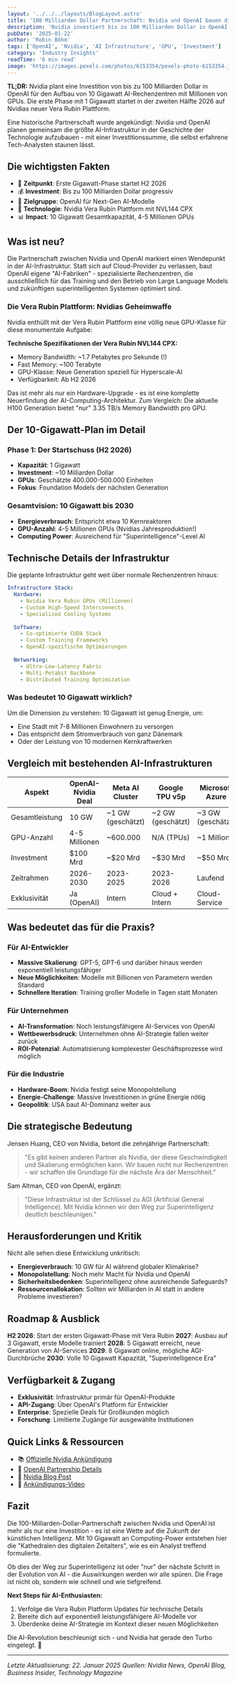 ```yaml
---
layout: '../../../layouts/BlogLayout.astro'
title: '100 Milliarden Dollar Partnerschaft: Nvidia und OpenAI bauen die größte AI-Infrastruktur der Geschichte'
description: 'Nvidia investiert bis zu 100 Milliarden Dollar in OpenAI für 10 Gigawatt AI-Rechenzentren mit Millionen GPUs - Start 2026'
pubDate: '2025-01-22'
author: 'Robin Böhm'
tags: ['OpenAI', 'Nvidia', 'AI Infrastructure', 'GPU', 'Investment']
category: 'Industry Insights'
readTime: '6 min read'
image: 'https://images.pexels.com/photos/6153354/pexels-photo-6153354.jpeg?auto=compress&cs=tinysrgb&w=1200&h=600&dpr=2'
---
```


**TL;DR:** Nvidia plant eine Investition von bis zu 100 Milliarden Dollar in OpenAI für den Aufbau von 10 Gigawatt AI-Rechenzentren mit Millionen von GPUs. Die erste Phase mit 1 Gigawatt startet in der zweiten Hälfte 2026 auf Nvidias neuer Vera Rubin Plattform.

Eine historische Partnerschaft wurde angekündigt: Nvidia und OpenAI planen gemeinsam die größte AI-Infrastruktur in der Geschichte der Technologie aufzubauen - mit einer Investitionssumme, die selbst erfahrene Tech-Analysten staunen lässt.

## Die wichtigsten Fakten

- 📅 **Zeitpunkt**: Erste Gigawatt-Phase startet H2 2026
- 💰 **Investment**: Bis zu 100 Milliarden Dollar progressiv
- 🎯 **Zielgruppe**: OpenAI für Next-Gen AI-Modelle
- 🔧 **Technologie**: Nvidia Vera Rubin Plattform mit NVL144 CPX
- 📊 **Impact**: 10 Gigawatt Gesamtkapazität, 4-5 Millionen GPUs

## Was ist neu?

Die Partnerschaft zwischen Nvidia und OpenAI markiert einen Wendepunkt in der AI-Infrastruktur. Statt sich auf Cloud-Provider zu verlassen, baut OpenAI eigene "AI-Fabriken" - spezialisierte Rechenzentren, die ausschließlich für das Training und den Betrieb von Large Language Models und zukünftigen superintelligenten Systemen optimiert sind.

### Die Vera Rubin Plattform: Nvidias Geheimwaffe

Nvidia enthüllt mit der Vera Rubin Plattform eine völlig neue GPU-Klasse für diese monumentale Aufgabe:

**Technische Spezifikationen der Vera Rubin NVL144 CPX:**
- Memory Bandwidth: ~1.7 Petabytes pro Sekunde (!)
- Fast Memory: ~100 Terabyte
- GPU-Klasse: Neue Generation speziell für Hyperscale-AI
- Verfügbarkeit: Ab H2 2026

Das ist mehr als nur ein Hardware-Upgrade - es ist eine komplette Neuerfindung der AI-Computing-Architektur. Zum Vergleich: Die aktuelle H100 Generation bietet "nur" 3.35 TB/s Memory Bandwidth pro GPU. 

## Der 10-Gigawatt-Plan im Detail

### Phase 1: Der Startschuss (H2 2026)
- **Kapazität**: 1 Gigawatt
- **Investment**: ~10 Milliarden Dollar
- **GPUs**: Geschätzte 400.000-500.000 Einheiten
- **Fokus**: Foundation Models der nächsten Generation

### Gesamtvision: 10 Gigawatt bis 2030
- **Energieverbrauch**: Entspricht etwa 10 Kernreaktoren
- **GPU-Anzahl**: 4-5 Millionen GPUs (Nvidias Jahresproduktion!)
- **Computing Power**: Ausreichend für "Superintelligence"-Level AI

## Technische Details der Infrastruktur

Die geplante Infrastruktur geht weit über normale Rechenzentren hinaus:

```yaml
Infrastructure Stack:
  Hardware:
    - Nvidia Vera Rubin GPUs (Millionen)
    - Custom High-Speed Interconnects
    - Specialized Cooling Systems
  
  Software:
    - Co-optimierte CUDA Stack
    - Custom Training Frameworks
    - OpenAI-spezifische Optimierungen
  
  Networking:
    - Ultra-Low-Latency Fabric
    - Multi-Petabit Backbone
    - Distributed Training Optimization
```

### Was bedeutet 10 Gigawatt wirklich?

Um die Dimension zu verstehen: 10 Gigawatt ist genug Energie, um:
- Eine Stadt mit 7-8 Millionen Einwohnern zu versorgen
- Das entspricht dem Stromverbrauch von ganz Dänemark
- Oder der Leistung von 10 modernen Kernkraftwerken

## Vergleich mit bestehenden AI-Infrastrukturen

| Aspekt | OpenAI-Nvidia Deal | Meta AI Cluster | Google TPU v5p | Microsoft Azure |
|--------|-------------------|-----------------|----------------|-----------------|
| Gesamtleistung | 10 GW | ~1 GW (geschätzt) | ~2 GW (geschätzt) | ~3 GW (geschätzt) |
| GPU-Anzahl | 4-5 Millionen | ~600.000 | N/A (TPUs) | ~1 Million |
| Investment | $100 Mrd | ~$20 Mrd | ~$30 Mrd | ~$50 Mrd |
| Zeitrahmen | 2026-2030 | 2023-2025 | 2023-2026 | Laufend |
| Exklusivität | Ja (OpenAI) | Intern | Cloud + Intern | Cloud-Service |

## Was bedeutet das für die Praxis?

### Für AI-Entwickler
- **Massive Skalierung**: GPT-5, GPT-6 und darüber hinaus werden exponentiell leistungsfähiger
- **Neue Möglichkeiten**: Modelle mit Billionen von Parametern werden Standard
- **Schnellere Iteration**: Training großer Modelle in Tagen statt Monaten

### Für Unternehmen
- **AI-Transformation**: Noch leistungsfähigere AI-Services von OpenAI
- **Wettbewerbsdruck**: Unternehmen ohne AI-Strategie fallen weiter zurück
- **ROI-Potenzial**: Automatisierung komplexester Geschäftsprozesse wird möglich

### Für die Industrie
- **Hardware-Boom**: Nvidia festigt seine Monopolstellung
- **Energie-Challenge**: Massive Investitionen in grüne Energie nötig
- **Geopolitik**: USA baut AI-Dominanz weiter aus

## Die strategische Bedeutung

Jensen Huang, CEO von Nvidia, betont die zehnjährige Partnerschaft:

> "Es gibt keinen anderen Partner als Nvidia, der diese Geschwindigkeit und Skalierung ermöglichen kann. Wir bauen nicht nur Rechenzentren - wir schaffen die Grundlage für die nächste Ära der Menschheit."

Sam Altman, CEO von OpenAI, ergänzt:

> "Diese Infrastruktur ist der Schlüssel zu AGI (Artificial General Intelligence). Mit Nvidia können wir den Weg zur Superintelligenz deutlich beschleunigen."

## Herausforderungen und Kritik

Nicht alle sehen diese Entwicklung unkritisch:

- **Energieverbrauch**: 10 GW für AI während globaler Klimakrise?
- **Monopolstellung**: Noch mehr Macht für Nvidia und OpenAI
- **Sicherheitsbedenken**: Superintelligenz ohne ausreichende Safeguards?
- **Ressourcenallokation**: Sollten wir Milliarden in AI statt in andere Probleme investieren?

## Roadmap & Ausblick

**H2 2026**: Start der ersten Gigawatt-Phase mit Vera Rubin
**2027**: Ausbau auf 3 Gigawatt, erste Modelle trainiert
**2028**: 5 Gigawatt erreicht, neue Generation von AI-Services
**2029**: 8 Gigawatt online, mögliche AGI-Durchbrüche
**2030**: Volle 10 Gigawatt Kapazität, "Superintelligence Era"

## Verfügbarkeit & Zugang

- **Exklusivität**: Infrastruktur primär für OpenAI-Produkte
- **API-Zugang**: Über OpenAI's Platform für Entwickler
- **Enterprise**: Spezielle Deals für Großkunden möglich
- **Forschung**: Limitierte Zugänge für ausgewählte Institutionen

## Quick Links & Ressourcen

- 📚 [Offizielle Nvidia Ankündigung](https://nvidianews.nvidia.com/news/openai-and-nvidia-announce-strategic-partnership-to-deploy-10gw-of-nvidia-systems)
- 🤖 [OpenAI Partnership Details](https://openai.com/index/openai-nvidia-systems-partnership/)
- 📰 [Nvidia Blog Post](https://blogs.nvidia.com/blog/openai-nvidia/)
- 🎥 [Ankündigungs-Video](https://www.youtube.com/watch?v=LdMfINZOpbI)

## Fazit

Die 100-Milliarden-Dollar-Partnerschaft zwischen Nvidia und OpenAI ist mehr als nur eine Investition - es ist eine Wette auf die Zukunft der künstlichen Intelligenz. Mit 10 Gigawatt an Computing-Power entstehen hier die "Kathedralen des digitalen Zeitalters", wie es ein Analyst treffend formulierte.

Ob dies der Weg zur Superintelligenz ist oder "nur" der nächste Schritt in der Evolution von AI - die Auswirkungen werden wir alle spüren. Die Frage ist nicht ob, sondern wie schnell und wie tiefgreifend.

**Next Steps für AI-Enthusiasten:**
1. Verfolge die Vera Rubin Platform Updates für technische Details
2. Bereite dich auf exponentiell leistungsfähigere AI-Modelle vor
3. Überdenke deine AI-Strategie im Kontext dieser neuen Möglichkeiten

Die AI-Revolution beschleunigt sich - und Nvidia hat gerade den Turbo eingelegt. 🚀

---

*Letzte Aktualisierung: 22. Januar 2025*
*Quellen: Nvidia News, OpenAI Blog, Business Insider, Technology Magazine*